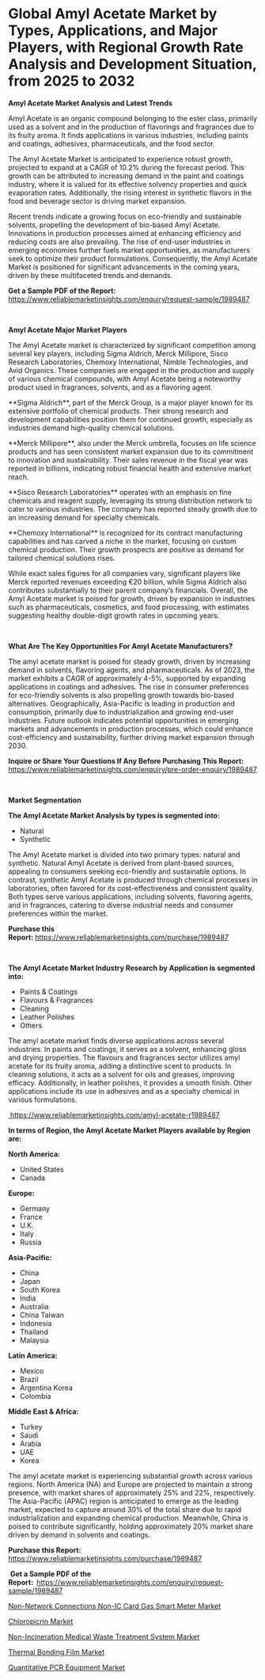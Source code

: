 <p><h1>Global Amyl Acetate Market by Types, Applications, and Major Players, with Regional Growth Rate Analysis and Development Situation, from 2025 to 2032</h1></p><p><strong>Amyl Acetate Market Analysis and Latest Trends</strong></p>
<p><p>Amyl Acetate is an organic compound belonging to the ester class, primarily used as a solvent and in the production of flavorings and fragrances due to its fruity aroma. It finds applications in various industries, including paints and coatings, adhesives, pharmaceuticals, and the food sector. </p><p>The Amyl Acetate Market is anticipated to experience robust growth, projected to expand at a CAGR of 10.2% during the forecast period. This growth can be attributed to increasing demand in the paint and coatings industry, where it is valued for its effective solvency properties and quick evaporation rates. Additionally, the rising interest in synthetic flavors in the food and beverage sector is driving market expansion.</p><p>Recent trends indicate a growing focus on eco-friendly and sustainable solvents, propelling the development of bio-based Amyl Acetate. Innovations in production processes aimed at enhancing efficiency and reducing costs are also prevailing. The rise of end-user industries in emerging economies further fuels market opportunities, as manufacturers seek to optimize their product formulations. Consequently, the Amyl Acetate Market is positioned for significant advancements in the coming years, driven by these multifaceted trends and demands.</p></p>
<p><strong>Get a Sample PDF of the Report:&nbsp;</strong> <a href="https://www.reliablemarketinsights.com/enquiry/request-sample/1989487?utm_campaign=2241&utm_medium=2&utm_source=Github&utm_content=ia&utm_term=02042025&utm_id=amyl-acetate">https://www.reliablemarketinsights.com/enquiry/request-sample/1989487</a></p>
<p>&nbsp;</p>
<p><strong>Amyl Acetate Major Market Players</strong></p>
<p><p>The Amyl Acetate market is characterized by significant competition among several key players, including Sigma Aldrich, Merck Millipore, Sisco Research Laboratories, Chemoxy International, Nimble Technologies, and Avid Organics. These companies are engaged in the production and supply of various chemical compounds, with Amyl Acetate being a noteworthy product used in fragrances, solvents, and as a flavoring agent.</p><p>**Sigma Aldrich**, part of the Merck Group, is a major player known for its extensive portfolio of chemical products. Their strong research and development capabilities position them for continued growth, especially as industries demand high-quality chemical solutions.  </p><p>**Merck Millipore**, also under the Merck umbrella, focuses on life science products and has seen consistent market expansion due to its commitment to innovation and sustainability. Their sales revenue in the fiscal year was reported in billions, indicating robust financial health and extensive market reach.</p><p>**Sisco Research Laboratories** operates with an emphasis on fine chemicals and reagent supply, leveraging its strong distribution network to cater to various industries. The company has reported steady growth due to an increasing demand for specialty chemicals.</p><p>**Chemoxy International** is recognized for its contract manufacturing capabilities and has carved a niche in the market, focusing on custom chemical production. Their growth prospects are positive as demand for tailored chemical solutions rises.</p><p>While exact sales figures for all companies vary, significant players like Merck reported revenues exceeding €20 billion, while Sigma Aldrich also contributes substantially to their parent company’s financials. Overall, the Amyl Acetate market is poised for growth, driven by expansion in industries such as pharmaceuticals, cosmetics, and food processing, with estimates suggesting healthy double-digit growth rates in upcoming years.</p></p>
<p>&nbsp;</p>
<p><strong>What Are The Key Opportunities For Amyl Acetate Manufacturers?</strong></p>
<p><p>The amyl acetate market is poised for steady growth, driven by increasing demand in solvents, flavoring agents, and pharmaceuticals. As of 2023, the market exhibits a CAGR of approximately 4-5%, supported by expanding applications in coatings and adhesives. The rise in consumer preferences for eco-friendly solvents is also propelling growth towards bio-based alternatives. Geographically, Asia-Pacific is leading in production and consumption, primarily due to industrialization and growing end-user industries. Future outlook indicates potential opportunities in emerging markets and advancements in production processes, which could enhance cost-efficiency and sustainability, further driving market expansion through 2030.</p></p>
<p><strong>Inquire or Share Your Questions If Any Before Purchasing This Report:</strong> <a href="https://www.reliablemarketinsights.com/enquiry/pre-order-enquiry/1989487?utm_campaign=2241&utm_medium=2&utm_source=Github&utm_content=ia&utm_term=02042025&utm_id=amyl-acetate">https://www.reliablemarketinsights.com/enquiry/pre-order-enquiry/1989487</a></p>
<p>&nbsp;</p>
<p><strong>Market Segmentation</strong></p>
<p><strong>The Amyl Acetate Market Analysis by types is segmented into:</strong></p>
<p><ul><li>Natural</li><li>Synthetic</li></ul></p>
<p><p>The Amyl Acetate market is divided into two primary types: natural and synthetic. Natural Amyl Acetate is derived from plant-based sources, appealing to consumers seeking eco-friendly and sustainable options. In contrast, synthetic Amyl Acetate is produced through chemical processes in laboratories, often favored for its cost-effectiveness and consistent quality. Both types serve various applications, including solvents, flavoring agents, and in fragrances, catering to diverse industrial needs and consumer preferences within the market.</p></p>
<p><strong>Purchase this Report:&nbsp;</strong><a href="https://www.reliablemarketinsights.com/purchase/1989487?utm_campaign=2241&utm_medium=2&utm_source=Github&utm_content=ia&utm_term=02042025&utm_id=amyl-acetate">https://www.reliablemarketinsights.com/purchase/1989487</a></p>
<p>&nbsp;</p>
<p><strong>The Amyl Acetate Market Industry Research by Application is segmented into:</strong></p>
<p><ul><li>Paints & Coatings</li><li>Flavours & Fragrances</li><li>Cleaning</li><li>Leather Polishes</li><li>Others</li></ul></p>
<p><p>The amyl acetate market finds diverse applications across several industries. In paints and coatings, it serves as a solvent, enhancing gloss and drying properties. The flavours and fragrances sector utilizes amyl acetate for its fruity aroma, adding a distinctive scent to products. In cleaning solutions, it acts as a solvent for oils and greases, improving efficacy. Additionally, in leather polishes, it provides a smooth finish. Other applications include its use in adhesives and as a specialty chemical in various formulations.</p></p>
<p><a href="https://www.reliablemarketinsights.com/amyl-acetate-r1989487?utm_campaign=2241&utm_medium=2&utm_source=Github&utm_content=ia&utm_term=02042025&utm_id=amyl-acetate">&nbsp;https://www.reliablemarketinsights.com/amyl-acetate-r1989487</a></p>
<p><strong>In terms of Region, the Amyl Acetate Market Players available by Region are:</strong></p>
<p>
    <p> <strong> North America: </strong>
        <ul>
            <li>United States</li>
            <li>Canada</li>
        </ul>
        </p> 
    <p> <strong> Europe: </strong>
        <ul>
            <li>Germany</li>
            <li>France</li>
            <li>U.K.</li>
            <li>Italy</li>
            <li>Russia</li>
        </ul>
        </p> 
    <p> <strong> Asia-Pacific: </strong>
        <ul>
            <li>China</li>
            <li>Japan</li>
            <li>South Korea</li>
            <li>India</li>
            <li>Australia</li>
            <li>China Taiwan</li>
            <li>Indonesia</li>
            <li>Thailand</li>
            <li>Malaysia</li>
        </ul>
        </p> 
    <p> <strong> Latin America: </strong>
        <ul>
            <li>Mexico</li>
            <li>Brazil</li>
            <li>Argentina Korea</li>
            <li>Colombia</li>
        </ul>
        </p> 
    <p> <strong> Middle East & Africa: </strong>
        <ul>
            <li>Turkey</li>
            <li>Saudi</li>
            <li>Arabia</li>
            <li>UAE</li>
            <li>Korea</li>
        </ul>
    </p>
    </p>
<p><p>The amyl acetate market is experiencing substantial growth across various regions. North America (NA) and Europe are projected to maintain a strong presence, with market shares of approximately 25% and 22%, respectively. The Asia-Pacific (APAC) region is anticipated to emerge as the leading market, expected to capture around 30% of the total share due to rapid industrialization and expanding chemical production. Meanwhile, China is poised to contribute significantly, holding approximately 20% market share driven by demand in solvents and coatings.</p></p>
<p><strong>Purchase this Report: </strong><a href="https://www.reliablemarketinsights.com/purchase/1989487?utm_campaign=2241&utm_medium=2&utm_source=Github&utm_content=ia&utm_term=02042025&utm_id=amyl-acetate">https://www.reliablemarketinsights.com/purchase/1989487</a></p>
<p>&nbsp;<strong>Get a Sample PDF of the Report:&nbsp;&nbsp;</strong><a href="https://www.reliablemarketinsights.com/enquiry/request-sample/1989487?utm_campaign=2241&utm_medium=2&utm_source=Github&utm_content=ia&utm_term=02042025&utm_id=amyl-acetate">https://www.reliablemarketinsights.com/enquiry/request-sample/1989487</a></p>
<p><strong></strong></p>
<p><p><a href="https://www.linkedin.com/pulse/future-outlook-non-network-connections-non-ic-card-gas-frpbe?utm_campaign=2241&utm_medium=2&utm_source=Github&utm_content=ia&utm_term=02042025&utm_id=amyl-acetate">Non-Network Connections Non-IC Card Gas Smart Meter Market</a></p><p><a href="https://github.com/stvnpukaj10/Market-Research-Report-List-1/blob/main/chloropicrin-market.md?utm_campaign=2241&utm_medium=2&utm_source=Github&utm_content=ia&utm_term=02042025&utm_id=amyl-acetate">Chloropicrin Market</a></p><p><a href="https://www.linkedin.com/pulse/non-incineration-medical-waste-treatment-system-market-report-7y39e?utm_campaign=2241&utm_medium=2&utm_source=Github&utm_content=ia&utm_term=02042025&utm_id=amyl-acetate">Non-Incineration Medical Waste Treatment System Market</a></p><p><a href="https://github.com/nikkoureta1y/Market-Research-Report-List-1/blob/main/thermal-bonding-film-market.md?utm_campaign=2241&utm_medium=2&utm_source=Github&utm_content=ia&utm_term=02042025&utm_id=amyl-acetate">Thermal Bonding Film Market</a></p><p><a href="https://www.linkedin.com/pulse/resilient-growth-expected-global-quantitative-pcr-equipment-qlxbe?utm_campaign=2241&utm_medium=2&utm_source=Github&utm_content=ia&utm_term=02042025&utm_id=amyl-acetate">Quantitative PCR Equipment Market</a></p></p>
